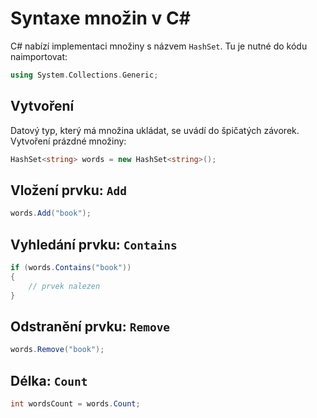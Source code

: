 # Syntaxe množin v C#

C# nabízí implementaci množiny s názvem `HashSet`. Tu je nutné do kódu naimportovat:

```cpp
using System.Collections.Generic;
```

## Vytvoření

Datový typ, který má množina ukládat, se uvádí do špičatých závorek. Vytvoření prázdné množiny:

```csharp
HashSet<string> words = new HashSet<string>();
```

## Vložení prvku: `Add`

```csharp
words.Add("book");
```

## Vyhledání prvku: `Contains`

```csharp
if (words.Contains("book"))
{
    // prvek nalezen
}
```

## Odstranění prvku: `Remove`

```csharp
words.Remove("book");
```

## Délka: `Count`

```csharp
int wordsCount = words.Count;
```
